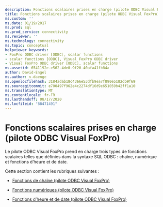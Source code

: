 ```yaml
---
description: Fonctions scalaires prises en charge (pilote ODBC Visual FoxPro)
title: Fonctions scalaires prises en charge (pilote ODBC Visual FoxPro) | Microsoft Docs
ms.custom: ''
ms.date: 01/19/2017
ms.prod: sql
ms.prod_service: connectivity
ms.reviewer: ''
ms.technology: connectivity
ms.topic: conceptual
helpviewer_keywords:
- FoxPro ODBC driver [ODBC], scalar functions
- scalar functions [ODBC], Visual FoxPro ODBC driver
- Visual FoxPro ODBC driver [ODBC], scalar functions
ms.assetid: 6541192e-e562-4de0-9f20-40afa41fb84a
author: David-Engel
ms.author: v-daenge
ms.openlocfilehash: 3184adab18c4366e53dfb9ea7f890e5182db9f69
ms.sourcegitcommit: e700497f962e4c2274df16d9e651059b42ff1a10
ms.translationtype: MT
ms.contentlocale: fr-FR
ms.lasthandoff: 08/17/2020
ms.locfileid: "88471491"
---
```

# <a name="supported-scalar-functions-visual-foxpro-odbc-driver"></a>Fonctions scalaires prises en charge (pilote ODBC Visual FoxPro)
Le pilote ODBC Visual FoxPro prend en charge trois types de fonctions scalaires telles que définies dans la syntaxe SQL ODBC : chaîne, numérique et fonctions d’heure et de date.  
  
 Cette section contient les rubriques suivantes :  
  
-   [Fonctions de chaîne (pilote ODBC Visual FoxPro)](../../odbc/microsoft/string-functions-visual-foxpro-odbc-driver.md)  
  
-   [Fonctions numériques (pilote ODBC Visual FoxPro)](../../odbc/microsoft/numeric-functions-visual-foxpro-odbc-driver.md)  
  
-   [Fonctions d’heure et de date (pilote ODBC Visual FoxPro)](../../odbc/microsoft/time-and-date-functions-visual-foxpro-odbc-driver.md)
